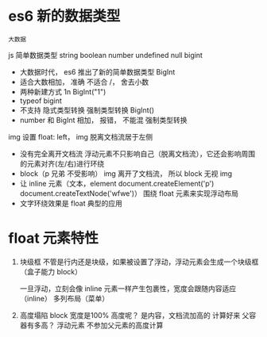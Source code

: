 # es6 新的数据类型
    大数据
js 简单数据类型
    string  boolean  number  undefined  null  bigint

- 大数据时代， es6 推出了新的简单数据类型  BigInt
- 适合大数相加， 准确    不适合 /， 舍去小数
- 两种新建方式  1n  BigInt("1")
- typeof bigint
- 不支持 隐式类型转换 强制类型转换  BigInt()
- number 和 BigInt 相加， 报错， 不能混  强制类型转换

img 设置 float: left，  img 脱离文档流居于左侧
- 没有完全离开文档流   浮动元素不只影响自己（脱离文档流），它还会影响周围的元素对齐(左/右)进行环绕
- block（p 兄弟 不受影响） img 离开了文档流， 所以 block 无视 img
- 让 inline 元素（文本，element document.createElement('p')  document.createTextNode('wfwe')）  围绕 float 元素来实现浮动布局
- 文字环绕效果是 float 典型的应用

# float 元素特性

1. 块级框
    不管是行内还是块级，如果被设置了浮动，浮动元素会生成一个块级框（盒子能力 block）

    一旦浮动，立刻会像 inline 元素一样产生包裹性，宽度会跟随内容适应（inline）  多列布局（菜单）

2. 高度塌陷
    block  宽度是100%
    高度呢？ 是内容，文档流加高的  计算好来 父容器有多高？
    浮动元素 不参加父元素的高度计算